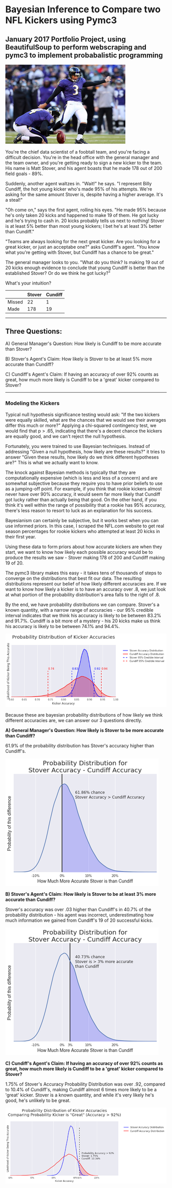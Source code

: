 # Bayesian Inference to Compare two NFL Kickers using Pymc3

## January 2017 Portfolio Project, using BeautifulSoup to perform webscraping and pymc3 to implement probabalistic programming

![Matt Stover](assets/matt_stover.jpeg "Matt Stover")

You're the chief data scientist of a foobtall team, and you're facing a difficult decision. You're in the head office with the general manager and the team owner, and you're getting ready to sign a new kicker to the team. His name is Matt Stover, and his agent boasts that he made 178 out of 200 field goals - 89%.

Suddenly, another agent waltzes in. "Wait!" he says. "I represent Billy Cundiff, the hot young kicker who's made 95% of his attempts. We're asking for the same amount Stover is, despite having a higher average. It's a steal!"

"Oh come on," says the first agent, rolling his eyes. "He made 95% because he's only taken 20 kicks and happened to make 19 of them. He got lucky and he's trying to cash in. 20 kicks probably tells us next to nothing! Stover is at least 5% better than most young kickers; I bet he's at least 3% better than Cundiff."

"Teams are always looking for the next great kicker. Are you looking for a great kicker, or just an acceptabe one?" asks Cundiff's agent. "You know what you're getting with Stover, but Cundiff has a chance to be great."

The general manager looks to you. "What do you think? Is making 19 out of 20 kicks enough evidence to conclude that young Cundiff is better than the established Stover? Or do we think he got lucky?"

What's your intuition?

| | Stover | Cundiff |
| ---| --- | --- |
| Missed | 22 | 1 |
| Made | 178 | 19 |

---

## Three Questions:

A) General Manager's Question: How likely is Cundiff to be more accurate than Stover?

B) Stover's Agent's Claim: How likely is Stover to be at least 5% more accurate than Cundiff?

C) Cundiff's Agent's Claim: If having an accuracy of over 92% counts as great, how much more likely is Cundiff to be a 'great' kicker compared to Stover?

---

### Modeling the Kickers

Typical null hypothesis significance testing would ask: "If the two kickers were equally skilled, what are the chances that we would see their averages differ this much or more?" Applying a chi-squared contingency test, we would find that p > .65, indicating that there's a decent chance the kickers are equally good, and we can't reject the null hypothesis.

Fortunately, you were trained to use Bayesian techniques. Instead of addressing "Given a null hypothesis, how likely are these results?" it tries to answer "Given these results, how likely do we think different hypotheses are?" This is what we actually want to know.

The knock against Bayesian methods is typically that they are computationally expensive (which is less and less of a concern) and are somewhat subjective because they require you to have prior beliefs to use as a jumping-off point. For example, if you think that rookie kickers almost never have over 90% accuracy, it would seem far more likely that Cundiff got lucky rather than actually being that good. On the other hand, if you think it's well within the range of possibility that a rookie has 95% accuracy, there's less reason to resort to luck as an explanation for his success.

Bayesianism can certainly be subjective, but it works best when you can use informed priors. In this case, I scraped the NFL.com website to get real season percentages for rookie kickers who attempted at least 20 kicks in their first year.

Using these data to form priors about how accurate kickers are when they start, we want to know how likely each possible accuracy would be to produce the results we saw - Stover making 178 of 200 and Cundiff making 19 of 20. 

The pymc3 library makes this easy - it takes tens of thousands of steps to converge on the distributions that best fit our data. The resulting distributions represent our belief of how likely different accuracies are. If we want to know how likely a kicker is to have an accuracy over .8, we just look at what portion of the probability distribution's area falls to the right of .8.   

By the end, we have probability distributions we can compare.  Stover's a known quantity, with a narrow range of accuracies - our 95% credible interval indicates that we think his accuracy is likely to be between 83.2% and 91.7%.  Cundiff is a bit more of a mystery - his 20 kicks make us think his accuracy is likely to be between 74.1% and 94.4%.

![alt text](assets/AccuracyProbabilityDistributions.png "Kicker Accuracy Probability Distributions")

Because these are bayesian probability distributions of how likely we think different accuracies are, we can answer our 3 questions directly.  

**A) General Manager's Question: How likely is Stover to be more accurate than Cundiff?**

61.9% of the probability distribution has Stover's accuracy higher than Cundiff's. 

![alt text](assets/deltaDistribution_0.png "Kicker Accuracy Probability Distributions")

**B) Stover's Agent's Claim: How likely is Stover to be at least 3% more accurate than Cundiff?**

Stover's accuracy was over .03 higher than Cundiff's in 40.7% of the probability distribution - his agent was incorrect, underestimating how much information we gained from Cundiff's 19 of 20 successful kicks.

![alt text](assets/deltaDistribution_03.png "Kicker Accuracy Probability Distributions")

**C) Cundiff's Agent's Claim: If having an accuracy of over 92% counts as great, how much more likely is Cundiff to be a 'great' kicker compared to Stover?**

1.75% of Stover's Accuracy Probability Distribution was over .92, compared to 10.4% of Cundiff's, making Cundiff almost 6 times more likely to be a 'great' kicker. Stover is a known quantity, and while it's very likely he's good, he's unlikely to be great. 

![alt text](assets/AccuracyProbabilityDistributions_92.png "Kicker Accuracy Probability Distributions")


